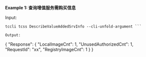 **Example 1: 查询增值服务需购买信息**



Input: 

```
tccli tcss DescribeValueAddedSrvInfo --cli-unfold-argument ```

Output: 
```
{
    "Response": {
        "LocalImageCnt": 1,
        "UnusedAuthorizedCnt": 1,
        "RequestId": "xx",
        "RegistryImageCnt": 1
    }
}
```

